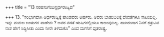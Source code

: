+++
title = "13 ಸರಹಸುಗೆಯಿನ್ದರ್ಧರಾಜ್ಯದ"

+++
13. "ಸರಿಭಾಗವಾಗಿ ಅರ್ಧರಾಜ್ಯಕ್ಕೆ ಪಾಂಡವರು ಅರ್ಹರು. ಅವರು ಬಾಹುಬಲಕ್ಕೆ ದೇವತೆಗಳೂ ಸಾಟಿಯಲ್ಲ. ಇನ್ನು ಮನುಜ ಜಂತುಗಳ ಪಾಡೇನು ? ಅವರ ನಡತೆ ಋಷಿಗಳಲ್ಲಿಯೂ ಕಾಣುವುದಿಲ್ಲ. ಹಾಗಿರುವಾಗ ನಿನಗೆ ಶತ್ರುವಿನ ನಾಶ ಹೇಗೆ ಸಿದ್ಧಿಸೀತು ಎಂದು ನೀನೇ ತಿಳಿದುಕೊ" ಎಂದ ಮಗನಿಗೆ ಧೃತರಾಷ್ಟ್ರ.